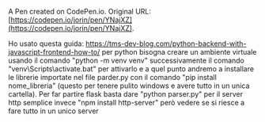 A Pen created on CodePen.io. Original URL: [https://codepen.io/jorin/pen/YNajXZ](https://codepen.io/jorin/pen/YNajXZ).

Ho usato questa guida: https://tms-dev-blog.com/python-backend-with-javascript-frontend-how-to/
per python bisogna creare un ambiente virtuale usando il comando "python -m venv venv" successivamente il comando "venv\Scripts\activate.bat" per attivarlo e a quel punto andremo a installare le librerie importate nel file parder.py con il comando "pip install nome_libreria" (questo per tenere pulito windows e avere tutto in un unica cartella).
Per far partire flask basta dare "python parser.py"
per il server http semplice invece "npm install http-server" però vedere se si riesce a fare tutto in un unico server
